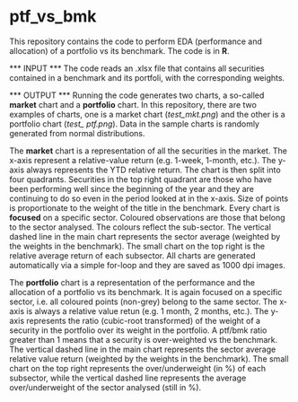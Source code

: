 # ptf_vs_bmk
This repository contains the code to perform EDA (performance and allocation) of a portfolio vs its benchmark.
The code is in <b>R</b>.

*** INPUT ***
The code reads an .xlsx file that contains all securities contained in a benchmark and its portfoli, with the corresponding
weights.

*** OUTPUT ***
Running the code generates two charts, a so-called <b>market</b> chart and a <b>portfolio</b> chart. In this repository,
there are two examples of charts, one is a market chart (<i>test_mkt.png</i>) and the other is a portfolio chart (<i>test_
ptf.png</i>). Data in the sample charts is randomly generated from normal distributions.

The <b>market</b> chart is a representation of all the securities in the market. The x-axis represent a relative-value
return (e.g. 1-week, 1-month, etc.). The y-axis always represents the YTD relative return. The chart is then split into
four quadrants. Securities in the top right quadrant are those who have been performing well since the beginning of the year
and they are continuing to do so even in the period looked at in the x-axis. Size of points is proportionate to the weight of
the title in the benchmark.
Every chart is <b>focused</b> on a specific sector. Coloured observations are those that belong to the sector analysed.
The colours reflect the sub-sector.
The vertical dashed line in the main chart represents the sector average (weighted by the weights in the benchmark).
The small chart on the top right is the relative average return of each subsector.
All charts are generated automatically via a simple for-loop and they are saved as 1000 dpi images.

The <b>portfolio</b> chart is a representation of the performance and the allocation of a portfolio vs its benchmark. It is
again focused on a specific sector, i.e. all coloured points (non-grey) belong to the same sector.
The x-axis is always a relative value retun (e.g. 1 month, 2 months, etc.). The y-axis represents the ratio (cubic-root
transformed) of the weight of a security in the portfolio over its weight in the portfolio. A ptf/bmk ratio greater than 1
means that a security is over-weighted vs the benchmark.
The vertical dashed line in the main chart represents the sector average relative value return (weighted by the weights
in the benchmark).
The small chart on the top right represents the over/underweight (in %) of each subsector, while the vertical dashed line
represents the average over/underweight of the sector analysed (still in %).
